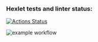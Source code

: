 ### Hexlet tests and linter status:
[![Actions Status](https://github.com/brovikov/devops-for-programmers-project-lvl1/workflows/hexlet-check/badge.svg)](https://github.com/brovikov/devops-for-programmers-project-lvl1/actions)

![example workflow](https://github.com/brovikov/devops-for-programmers-project-lvl1/actions/workflows/push.yml/badge.svg)
